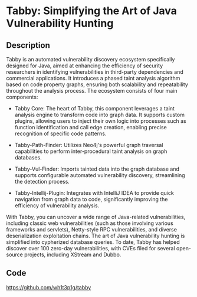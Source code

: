 # Tabby: Simplifying the Art of Java Vulnerability Hunting

## Description
Tabby is an automated vulnerability discovery ecosystem specifically designed for Java, aimed at enhancing the efficiency of security researchers in identifying vulnerabilities in third-party dependencies and commercial applications. It introduces a phased taint analysis algorithm based on code property graphs, ensuring both scalability and repeatability throughout the analysis process. The ecosystem consists of four main components:

- Tabby Core: The heart of Tabby, this component leverages a taint analysis engine to transform code into graph data. It supports custom plugins, allowing users to inject their own logic into processes such as function identification and call edge creation, enabling precise recognition of specific code patterns.

- Tabby-Path-Finder: Utilizes Neo4j's powerful graph traversal capabilities to perform inter-procedural taint analysis on graph databases.

- Tabby-Vul-Finder: Imports tainted data into the graph database and supports configurable automated vulnerability discovery, streamlining the detection process.

- Tabby-Intellij-Plugin: Integrates with IntelliJ IDEA to provide quick navigation from graph data to code, significantly improving the efficiency of vulnerability analysis.

With Tabby, you can uncover a wide range of Java-related vulnerabilities, including classic web vulnerabilities (such as those involving various frameworks and servlets), Netty-style RPC vulnerabilities, and diverse deserialization exploitation chains. The art of Java vulnerability hunting is simplified into cypherized database queries. To date, Tabby has helped discover over 100 zero-day vulnerabilities, with CVEs filed for several open-source projects, including XStream and Dubbo.

## Code
https://github.com/wh1t3p1g/tabby

